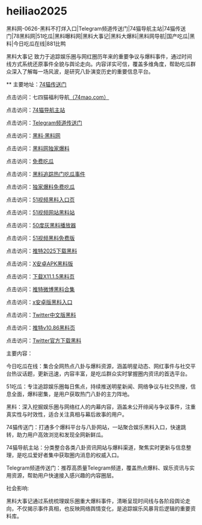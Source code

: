 # heiliao2025
黑料网-0626-黑料不打烊入口|Telegram频道传送门|74猫导航主站|74猫传送门|78黑料网|51吃瓜|黑料曝料网|黑料大事记|黑料大爆料|黑料网导航|国产吃瓜|黑料|今日吃瓜在线|881比鸭

黑料大事记 致力于追踪娱乐圈与网红圈历年来的重要争议与爆料事件，通过时间线方式系统还原事件全貌与舆论走向。内容详实可信，覆盖多维角度，帮助吃瓜群众深入了解每一场风波，是研究八卦演变历史的重要信息平台。

** 主要地址：<a href="https://74mao.com/">74猫传送门</a>

点击访问：七四猫福利导航<a href="https://74mao.com/">（74mao.com）</a>

点击访问：<a href="https://74mao.com/">74猫导航主站</a>

点击访问：<a href="https://74mao.com/">Telegram频道传送门</a>

点击访问：<a href="https://heiliaolvzlu3.pages.dev">黑料·黑料网</a>

点击访问：<a href="https://heiliaoyvnrda.pages.dev">黑料网独家爆料</a>

点击访问：<a href="https://heiliaoxey7ic.pages.dev">免费吃瓜</a>

点击访问：<a href="https://heiliaoal51na.pages.dev">黑料追踪热门吃瓜事件</a>

点击访问：<a href="https://heiliaoavkush.pages.dev">独家爆料免费吃瓜</a>

点击访问：<a href="https://hj-835.pages.dev/">51视频黑料入口页</a>  

点击访问：<a href="https://hj-840.pages.dev/">51视频网站黑料站</a>  

点击访问：<a href="https://50dh-01.pages.dev/">50度灰黑料播放器</a>  

点击访问：<a href="https://hj-1282.pages.dev/">51视频黑料免费版</a>  

点击访问：<a href="https://tt-27.pages.dev/">推特2025下载黑料</a>  

点击访问：<a href="https://tt-28.pages.dev/">X安卓APK黑料版</a>  

点击访问：<a href="https://tt-29.pages.dev/">下载X11.1.5黑料页</a>  

点击访问：<a href="https://tt-30.pages.dev/">推特微博黑料合集</a>  

点击访问：<a href="https://tt-31.pages.dev/">x安卓版黑料入口</a>  

点击访问：<a href="https://tt-32.pages.dev/">Twitter中文版黑料</a>  

点击访问：<a href="https://tt-33.pages.dev/">推特v10.86黑料页</a>  

点击访问：<a href="https://tt-34.pages.dev/">Twitter官方下载黑料</a>  

主要内容：

今日吃瓜在线：集合全网热点八卦与爆料资源，涵盖明星动态、网红事件与社交平台热议话题，更新迅速，内容丰富，是吃瓜群众实时掌握圈内资讯的首选平台。

51吃瓜：专注追踪娱乐圈每日焦点，持续推送明星新闻、网络争议与社交热搜，信息全面，爆料密集，是用户获取热门八卦的主力阵地。

黑料：深入挖掘娱乐圈与网络红人的内幕内容，涵盖未公开绯闻与争议事件，注重真实性与时效性，适合关注真相与幕后故事的用户。

74猫传送门：打通多个爆料平台与八卦网站，一站聚合娱乐黑料入口，快速跳转，助力用户高效浏览和发现全网新鲜瓜。

74猫导航主站：分类整合各类八卦资讯网站与爆料渠道，聚焦实时更新与信息整理，是吃瓜爱好者集中获取圈内消息的权威入口。

Telegram频道传送门：推荐高质量Telegram频道，覆盖热点爆料、娱乐资讯与实用资源，帮助用户快速接入感兴趣的内容圈层。

社会影响:

黑料大事记通过系统梳理娱乐圈重大爆料事件，清晰呈现时间线与各阶段舆论走向，不仅揭示事件真相，也反映网络舆情变化，是追踪娱乐风暴背后逻辑的重要资料库。

<span style="display:none;">[Canonical link](https://github.com/sos20250626/sos1）</span>
